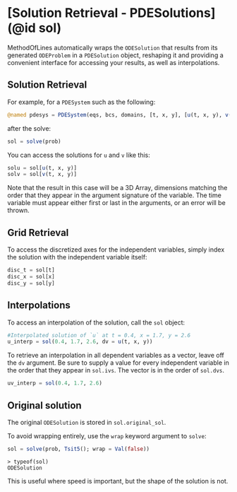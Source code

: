 # [Solution Retrieval - PDESolutions](@id sol)

MethodOfLines automatically wraps the `ODESolution` that results from its generated `ODEProblem` in 
a `PDESolution` object, reshaping it and providing a convenient interface for accessing your results,
as well as interpolations.

## Solution Retrieval
For example, for a `PDESystem` such as the following:
```julia
@named pdesys = PDESystem(eqs, bcs, domains, [t, x, y], [u(t, x, y), v((t, x, y))])
```
after the solve:
```julia
sol = solve(prob)
```
You can access the solutions for `u` and `v` like this:
```julia
solu = sol[u(t, x, y)]
solv = sol[v(t, x, y)]
```
Note that the result in this case will be a 3D Array, dimensions matching the order that they appear
in the argument signature of the variable. The time variable must appear either first or last in the 
arguments, or an error will be thrown.

## Grid Retrieval
To access the discretized axes for the independent variables, simply index the solution with the independent variable itself:
```julia
disc_t = sol[t]
disc_x = sol[x]
disc_y = sol[y]
```

## Interpolations
To access an interpolation of the solution, call the `sol` object:
```julia
#Interpolated solution of `u` at t = 0.4, x = 1.7, y = 2.6
u_interp = sol(0.4, 1.7, 2.6, dv = u(t, x, y))
```

To retrieve an interpolation in all dependent variables as a vector, leave off the `dv` argument. 
Be sure to supply a value for every independent variable in the order that they appear in `sol.ivs`. The vector is in the order of `sol.dvs`.
```julia
uv_interp = sol(0.4, 1.7, 2.6)
```

## Original solution
The original `ODESolution` is stored in `sol.original_sol`.

To avoid wrapping entirely, use the `wrap` keyword argument to `solve`:
```julia
sol = solve(prob, Tsit5(); wrap = Val(false))
```
```
> typeof(sol)
ODESolution
```
This is useful where speed is important, but the shape of the solution is not.